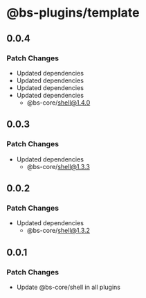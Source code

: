 # @bs-plugins/template

## 0.0.4

### Patch Changes

- Updated dependencies
- Updated dependencies
- Updated dependencies
- Updated dependencies
  - @bs-core/shell@1.4.0

## 0.0.3

### Patch Changes

- Updated dependencies
  - @bs-core/shell@1.3.3

## 0.0.2

### Patch Changes

- Updated dependencies
  - @bs-core/shell@1.3.2

## 0.0.1

### Patch Changes

- Update @bs-core/shell in all plugins
